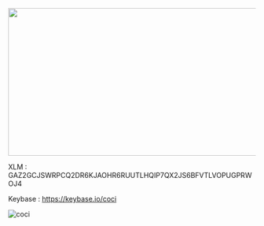 <img src="http://www.scholarpedia.org/w/images/4/4e/Game-of-life_Pentomino.gif" width="700" height="300" />

XLM : GAZ2GCJSWRPCQ2DR6KJAOHR6RUUTLHQIP7QX2JS6BFVTLVOPUGPRWOJ4

Keybase : https://keybase.io/coci

<img align="center" src="https://github-readme-stats.vercel.app/api?username=coci&show_icons=true&locale=en&include_all_commits=true" alt="coci">
